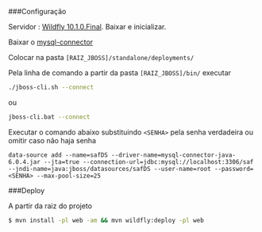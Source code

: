 ###Configuração

Servidor : [Wildfly 10.1.0.Final](http://download.jboss.org/wildfly/10.1.0.Final/wildfly-10.1.0.Final.zip). Baixar e inicializar.

Baixar o [mysql-connector](http://central.maven.org/maven2/mysql/mysql-connector-java/6.0.4/mysql-connector-java-6.0.4.jar)

Colocar na pasta `[RAIZ_JBOSS]/standalone/deployments/`

Pela linha de comando a partir da pasta `[RAIZ_JBOSS]/bin/` executar

```bash
./jboss-cli.sh --connect
``` 
ou 
```bash
jboss-cli.bat --connect
```

Executar o comando abaixo substituindo `<SENHA>` pela senha verdadeira ou omitir caso não haja senha

```data-source add --name=safDS --driver-name=mysql-connector-java-6.0.4.jar --jta=true --connection-url=jdbc:mysql://localhost:3306/saf --jndi-name=java:jboss/datasources/safDS --user-name=root --password=<SENHA> --max-pool-size=25```


###Deploy

A partir da raiz do projeto

```bash
$ mvn install -pl web -am && mvn wildfly:deploy -pl web
```
